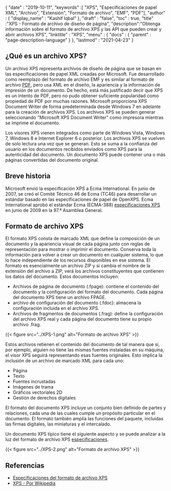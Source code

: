 {
  "date" : "2019-10-11",
  "keywords" :[ "XPS", "Especificaciones de papel XML", "Archivo", "Extensión", "Formato de archivo", "EMF", "PDF"],
  "author" : {
    "display_name" : "Kashif Iqbal"
},
  "draft" : "false",
  "toc" : true,
  "title" :"XPS - Formato de archivo de diseño de página",
  "description":"Obtenga información sobre el formato de archivo XPS y las API que pueden crear y abrir archivos XPS",
  "linktitle" : "XPS",
  "menu" : {
    "docs" : {
      "parent" : "page-description-language"
}
},
  "lastmod" : "2021-04-23"
}

## ¿Qué es un archivo XPS? ##

Un archivo XPS representa archivos de diseño de página que se basan en las especificaciones de papel XML creadas por Microsoft. Fue desarrollado como reemplazo del formato de archivo EMF y es similar al formato de archivo [PDF](/es/pdf/), pero usa XML en el diseño, la apariencia y la información de impresión de un documento. De hecho, está más justificado decir que XPS es un intento de PDF, pero no pudo obtener suficiente popularidad como propiedad de PDF por muchas razones. Microsoft proporciona XPS Document Writer de forma predeterminada desde Windows 7 en adelante para la creación de archivos XPS. Los archivos XPS se pueden generar seleccionando "Microsoft XPS Document Writer" como impresora mientras se imprime el documento.

Los visores XPS vienen integrados como parte de Windows Vista, Windows 7, Windows 8 e Internet Explorer 6 o posterior. Los archivos XPS se vuelven de solo lectura una vez que se generan. Esto se suma a la confianza del usuario en los documentos recibidos enviados como XPS para la autenticidad del documento. Un documento XPS puede contener una o más páginas convertidas del documento original.

## Breve historia ##

Microsoft envió la especificación XPS a Ecma International. En junio de 2007, se creó el Comité Técnico 46 de Ecma (TC46) para desarrollar un estándar basado en las especificaciones de papel de OpenXPS. Ecma International aprobó el estándar Ecma (ECMA-388) [especificaciones XPS](https://www.ecma-international.org/publications-and-standards/standards/ecma-388/) en junio de 2009 en la 97.ª Asamblea General.

## Formato de archivo XPS ##

El formato XPS consta de marcado XML que define la composición de un documento y la apariencia visual de cada página junto con reglas de representación para mostrar o imprimir el documento. Conserva toda la información para volver a crear un documento en cualquier sistema, lo que lo hace independiente de los recursos disponibles en ese sistema. El formato es esencialmente un archivo ZIP y si cambia el nombre de la extensión del archivo a ZIP, verá los archivos constituyentes que contienen los datos del documento. Estos documentos incluyen:

* Archivos de página de documento (.fpage): contiene el contenido del documento y la configuración del formato del documento. Cada página del documento XPS tiene un archivo FPAGE.
* archivo de configuración del documento (.fdoc): almacena la configuración incluida en el archivo XPS.
* Archivos de fragmentos de documentos (.frag): define la configuración del archivo XPS real y cada página del documento tiene su propio archivo .frag.

{{< figure src="../XPS-1.png" alt="Formato de archivo XPS" >}}

Estos archivos retienen el contenido del documento de tal manera que si, por ejemplo, alguien no tiene las mismas fuentes instaladas en su máquina, el visor XPS seguirá representando esas fuentes originales. Esto implica la inclusión de un archivo de marcado XML para cada uno:

* Página
* Texto
* Fuentes incrustadas
* Imágenes de trama
* Gráficos vectoriales 2D
* Gestión de derechos digitales

El formato del documento XPS incluye un conjunto bien definido de partes y relaciones, cada una de las cuales cumple un propósito particular en el documento. El formato también amplía las funciones del paquete, incluidas las firmas digitales, las miniaturas y el intercalado.

Un documento XPS típico tiene el siguiente aspecto y se puede analizar a la luz del formato de archivo XPS [especificaciones](https://www.ecma-international.org/activities/XML%20Paper%20Specification/XPS%20Standard.pdf).

{{< figure src="../XPS-2.png" alt="Formato de archivo XPS" >}}


## Referencias ##

* [Especificaciones del formato de archivo XPS](https://www.ecma-international.org/publications-and-standards/standards/ecma-388/)
* [XPS - Por Wikipedia](https://en.wikipedia.org/wiki/Open_XML_Paper_Specification#Viewing_and_creating_XPS_documents)

